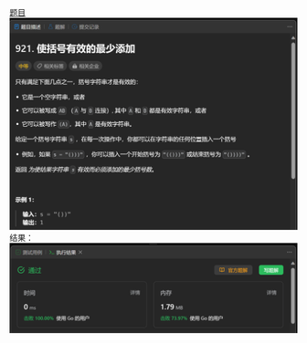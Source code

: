[题目](https://leetcode.cn/problems/minimum-add-to-make-parentheses-valid/)
![pic](img.png)
结果：
![pic](result.png)